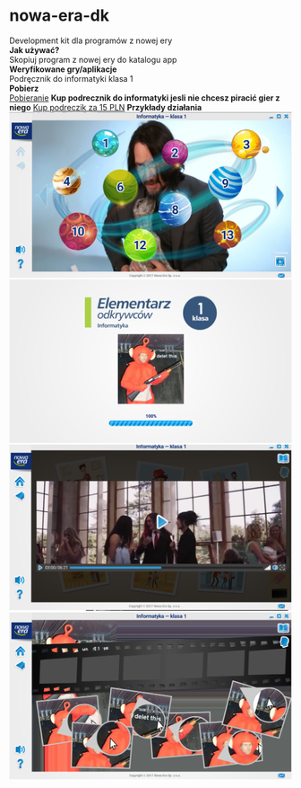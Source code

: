 # nowa-era-dk  
Development kit dla programów z nowej ery  
**Jak używać?**  
Skopiuj program z nowej ery do katalogu app  
**Weryfikowane gry/aplikacje**  
Podręcznik do informatyki klasa 1  
**Pobierz**  
[Pobieranie](https://github.com/ProgramistaZpolski/nowa-era-dk/releases)
**Kup podrecznik do informatyki jesli nie chcesz piracić gier z niego**
[Kup podreczik za 15 PLN](https://sklep.nowaera.pl/product/elementarz-odkrywcow-zeszyt-cwiczen-z-cd-informatyka-klasa-1-061116?gclid=CjwKCAiAzuPuBRAIEiwAkkmOSK6CYbhrI2YQm7THcrfCE7Iy0d_D-kmhSLB_xhQ7AL8-iXKDwtgtYxoCEloQAvD_BwE)
**Przykłady działania**
![Menu Główne](nagithuba.PNG)
![Ekran Ładowania](nagithuba2.PNG)
![Zmienianie filmów](nagithuba3.PNG)
![Zmienianie minigier](nagithuba4.PNG)
